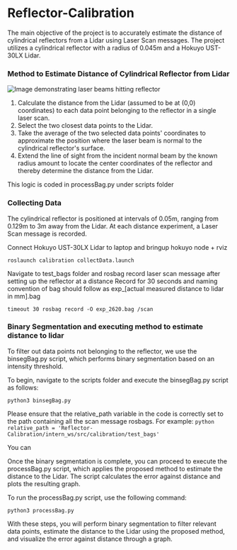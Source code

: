 # Reflector-Calibration
The main objective of the project is to accurately estimate the distance of cylindrical reflectors from a Lidar using Laser Scan messages. The project utilizes a cylindrical reflector with a radius of 0.045m and a Hokuyo UST-30LX Lidar. 

### Method to Estimate Distance of Cylindrical Reflector from Lidar
![Image demonstrating laser beams hitting reflector](https://encrypted-tbn0.gstatic.com/images?q=tbn:ANd9GcRsGi0FenxVxsT4jgPwIKAaD3yKX6Ivwn5qCtYlRmWoY_7FPJnQskI-BX_VRu1E6n9YAA&usqp=CAU)

1. Calculate the distance from the Lidar (assumed to be at (0,0) coordinates) to each data point belonging to the reflector in a single laser scan.
2. Select the two closest data points to the Lidar.
3. Take the average of the two selected data points' coordinates to approximate the position where the laser beam is normal to the cylindrical reflector's surface.
4. Extend the line of sight from the incident normal beam by the known radius amount to locate the center coordinates of the reflector and thereby determine the distance from the Lidar.

This logic is coded in processBag.py under scripts folder 

### Collecting Data
The cylindrical reflector is positioned at intervals of 0.05m, ranging from 0.129m to 3m away from the Lidar. At each distance experiment, a Laser Scan message is recorded.

Connect Hokuyo UST-30LX Lidar to laptop and bringup hokuyo node + rviz
```
roslaunch calibration collectData.launch
```

Navigate to test_bags folder and rosbag record laser scan message after setting up the reflector at a distance
Record for 30 seconds and naming convention of bag should follow as exp_[actual measured distance to lidar in mm].bag 
```
timeout 30 rosbag record -O exp_2620.bag /scan
```

### Binary Segmentation and executing method to estimate distance to lidar
To filter out data points not belonging to the reflector, we use the binsegBag.py script, which performs binary segmentation based on an intensity threshold.

To begin, navigate to the scripts folder and execute the binsegBag.py script as follows:
```
python3 binsegBag.py
```
Please ensure that the relative_path variable in the code is correctly set to the path containing all the scan message rosbags. For example:
```python relative_path = 'Reflector-Calibration/intern_ws/src/calibration/test_bags' ```

You can 

Once the binary segmentation is complete, you can proceed to execute the processBag.py script, which applies the proposed method to estimate the distance to the Lidar. The script calculates the error against distance and plots the resulting graph.

To run the processBag.py script, use the following command:
```
python3 processBag.py
```
With these steps, you will perform binary segmentation to filter relevant data points, estimate the distance to the Lidar using the proposed method, and visualize the error against distance through a graph.

